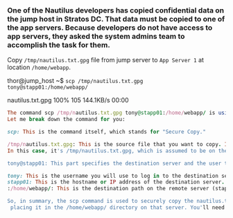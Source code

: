 ### One of the Nautilus developers has copied confidential data on the jump host in Stratos DC. That data must be copied to one of the app servers. Because developers do not have access to app servers, they asked the system admins team to accomplish the task for them.



Copy `/tmp/nautilus.txt.gpg` file from jump server to `App Server 1` at location `/home/webapp`.



    
thor@jump_host ~$ ```scp /tmp/nautilus.txt.gpg tony@stapp01:/home/webapp/```

nautilus.txt.gpg                                                                    100%  105   144.1KB/s   00:00    


```ruby
The command scp /tmp/nautilus.txt.gpg tony@stapp01:/home/webapp/ is using the scp (Secure Copy) command to copy a file from one location to another.
Let me break down the command for you:

scp: This is the command itself, which stands for "Secure Copy."

/tmp/nautilus.txt.gpg: This is the source file that you want to copy. It specifies the path to the file you want to transfer.
In this case, it's /tmp/nautilus.txt.gpg, which is assumed to be on the local system where you are running the scp command.

tony@stapp01: This part specifies the destination server and the user to log in as. Here's what it means:

tony: This is the username you will use to log in to the destination server.
stapp01: This is the hostname or IP address of the destination server.
:/home/webapp/: This is the destination path on the remote server (stapp01). It specifies where you want to copy the file to. In this case, it's /home/webapp/, which means you want to copy the file to the /home/webapp/ directory on the remote server.

So, in summary, the scp command is used to securely copy the nautilus.txt.gpg file from your local system (where you are running the command) to the remote server named stapp01,
 placing it in the /home/webapp/ directory on that server. You'll need to provide the password or appropriate authentication method for the user 'tony' on the remote server for the file transfer to occur.
```
